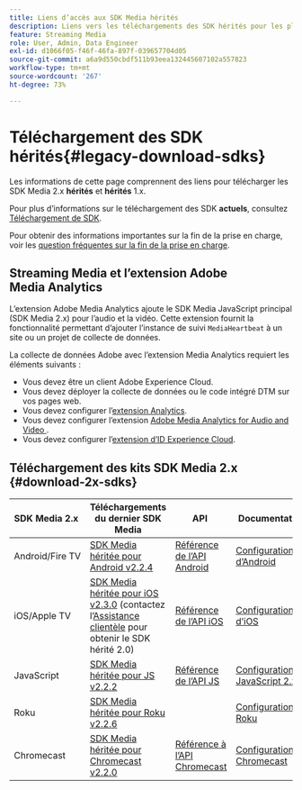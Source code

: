 ```yaml
---
title: Liens d’accès aux SDK Media hérités
description: Liens vers les téléchargements des SDK hérités pour les plateformes disponibles, dont Android, iOS, JavaScript, Chromecast et Roku.
feature: Streaming Media
role: User, Admin, Data Engineer
exl-id: d1066f05-f46f-46fa-897f-039657704d05
source-git-commit: a6a9d550cbdf511b93eea132445607102a557823
workflow-type: tm+mt
source-wordcount: '267'
ht-degree: 73%

---
```


# Téléchargement des SDK hérités{#legacy-download-sdks}

Les informations de cette page comprennent des liens pour télécharger les SDK Media 2.x **hérités** et **hérités** 1.x.

Pour plus d’informations sur le téléchargement des SDK **actuels**, consultez [Téléchargement de SDK](/help/getting-started/download-sdks.md).

Pour obtenir des informations importantes sur la fin de la prise en charge, voir les [question fréquentes sur la fin de la prise en charge](/help/additional-resources/end-of-support-faqs.md).

## Streaming Media et l’extension Adobe Media Analytics

L’extension Adobe Media Analytics ajoute le SDK Media JavaScript principal (SDK Media 2.x) pour l’audio et la vidéo. Cette extension fournit la fonctionnalité permettant d’ajouter l’instance de suivi `MediaHeartbeat` à un site ou un projet de collecte de données.

La collecte de données Adobe avec l’extension Media Analytics requiert les éléments suivants :
* Vous devez être un client Adobe Experience Cloud.
* Vous devez déployer la collecte de données ou le code intégré DTM sur vos pages web.
* Vous devez configurer l’[extension Analytics](https://experienceleague.adobe.com/docs/experience-platform/tags/extensions/adobe/analytics/overview.html?lang=fr).
* Vous devez configurer l’extension [ Adobe Media Analytics for Audio and Video ](https://experienceleague.adobe.com/docs/experience-platform/tags/extensions/client/media-analytics/overview.html?lang=fr).
* Vous devez configurer l’[extension d’ID Experience Cloud](https://experienceleague.adobe.com/docs/experience-platform/tags/extensions/adobe/id-service/overview.html?lang=fr).

## Téléchargement des kits SDK Media 2.x {#download-2x-sdks}

| SDK Media 2.x  | Téléchargements du dernier SDK Media |  API   |  Documentation  |
| --- | --- | --- | --- |
| Android/Fire TV | [SDK Media héritée pour Android v2.2.4](https://github.com/Adobe-Marketing-Cloud/media-sdks/releases/tag/android-v2.2.4) | [Référence de l’API Android](https://adobe-marketing-cloud.github.io/media-sdks/reference/android/) | [Configuration d’Android](/help/legacy/media-sdk/setup/set-up-android.md) |
| iOS/Apple TV | [SDK Media héritée pour iOS v2.3.0](https://github.com/Adobe-Marketing-Cloud/media-sdks/releases/tag/ios-v2.3.0) (contactez l’[Assistance clientèle](https://helpx.adobe.com/fr/marketing-cloud/contact-support.html) pour obtenir le SDK hérité 2.0) | [Référence de l’API iOS](https://adobe-marketing-cloud.github.io/media-sdks/reference/ios/) | [Configuration d’iOS](/help/legacy/media-sdk/setup/set-up-ios.md) |
| JavaScript | [SDK Media héritée pour JS v2.2.2](https://github.com/Adobe-Marketing-Cloud/media-sdks/releases/tag/js-v2.2.2) | [Référence de l’API JS](https://adobe-marketing-cloud.github.io/media-sdks/reference/javascript/) | [Configuration de JavaScript 2.x](/help/legacy/media-sdk/setup/setup-javascript/set-up-js-2.md) |
| Roku | [SDK Media héritée pour Roku v2.2.6](https://github.com/Adobe-Marketing-Cloud/media-sdks/releases/tag/roku-v2.2.6) | | [Configuration de Roku](/help/implementation/media-sdk/setup/set-up-roku.md) |
| Chromecast | [SDK Media héritée pour Chromecast v2.2.0](https://github.com/Adobe-Marketing-Cloud/media-sdks/releases/tag/chromecast-v2.2.0) | [Référence à l’API Chromecast](https://adobe-marketing-cloud.github.io/media-sdks/reference/chromecast/) | [Configuration de Chromecast ](/help/implementation/media-sdk/setup/set-up-chromecast.md) |
